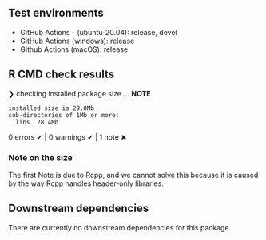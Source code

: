 ## Test environments

* GitHub Actions - (ubuntu-20.04): release, devel
* GitHub Actions (windows): release
* Github Actions (macOS): release

## R CMD check results

❯ checking installed package size ... **NOTE**

    installed size is 29.0Mb
    sub-directories of 1Mb or more:
      libs  28.4Mb

0 errors ✔ | 0 warnings ✔ | 1 note ✖

### Note on the size

The first Note is due to Rcpp, and we cannot solve this because it is caused by the way Rcpp handles header-only libraries.

## Downstream dependencies

There are currently no downstream dependencies for this package.